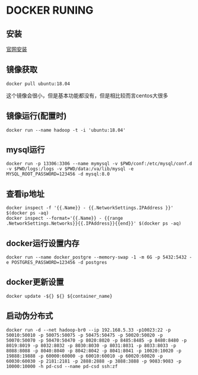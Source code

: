 # DOCKER RUNING

## 安装

[官网安装](https://docs.docker.com/install/linux/docker-ce/centos/#install-from-a-package)

## 镜像获取

```shell
docker pull ubuntu:18.04
```

这个镜像会很小，但是基本功能都没有，但是相比较而言centos大很多

## 镜像运行(配置时)

```shell
docker run --name hadoop -t -i 'ubuntu:18.04'
```

## mysql运行

```shell
docker run -p 13306:3306 --name mymysql -v $PWD/conf:/etc/mysql/conf.d -v $PWD/logs:/logs -v $PWD/data:/va/lib/mysql -e MYSQL_ROOT_PASSWORD=123456 -d mysql:8.0
```

## 查看ip地址

```shell
docker inspect -f '{{.Name}} - {{.NetworkSettings.IPAddress }}' $(docker ps -aq)
docker inspect --format='{{.Name}} - {{range .NetworkSettings.Networks}}{{.IPAddress}}{{end}}' $(docker ps -aq)
```


## docker运行设置内存
```shell
docker run --name docker_postgre --memory-swap -1 -m 6G -p 5432:5432 -e POSTGRES_PASSWORD=123456 -d postgres
```

## docker更新设置
```shell
docker update -${} ${} ${container_name}
```


## 启动伪分布式
```shell
docker run -d --net hadoop-br0 --ip 192.168.5.33 -p10023:22 -p 50010:50010 -p 50075:50075 -p 50475:50475 -p 50020:50020 -p 50070:50070 -p 50470:50470 -p 8020:8020 -p 8485:8485 -p 8480:8480 -p 8019:8019 -p 8032:8032 -p 8030:8030 -p 8031:8031 -p 8033:8033 -p 8088:8088 -p 8040:8040 -p 8042:8042 -p 8041:8041 -p 10020:10020 -p 19888:19888 -p 60000:60000 -p 60010:60010 -p 60020:60020 -p 60030:60030 -p 2181:2181 -p 2888:2888 -p 3888:3888 -p 9083:9083 -p 10000:10000 -h pd-csd --name pd-csd ssh:zf
```